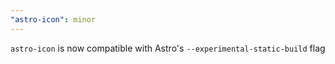 ```yaml
---
"astro-icon": minor
---
```


`astro-icon` is now compatible with Astro's `--experimental-static-build` flag
